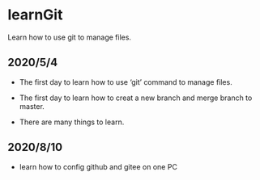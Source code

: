 # learnGit
Learn how to use git to manage files.

## 2020/5/4

- The first day to learn how to use ‘git’ command to manage files.

- The first day to learn how to creat a new branch and merge branch to master.

- There are many things to learn.

## 2020/8/10

- learn how to config github and gitee on one PC